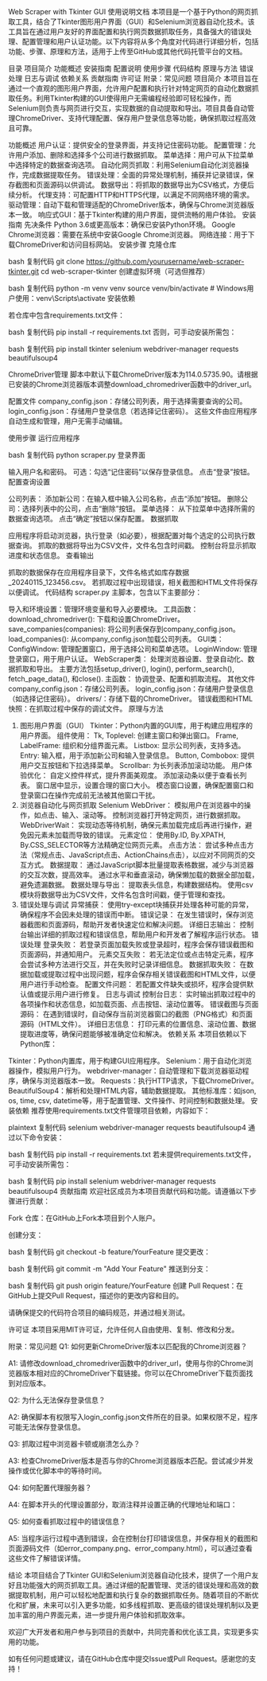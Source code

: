 Web Scraper with Tkinter GUI 使用说明文档
本项目是一个基于Python的网页抓取工具，结合了Tkinter图形用户界面（GUI）和Selenium浏览器自动化技术。该工具旨在通过用户友好的界面配置和执行网页数据抓取任务，具备强大的错误处理、配置管理和用户认证功能。以下内容将从多个角度对代码进行详细分析，包括功能、步骤、原理和方法，适用于上传至GitHub或其他代码托管平台的文档。

目录
项目简介
功能概述
安装指南
配置说明
使用步骤
代码结构
原理与方法
错误处理
日志与调试
依赖关系
贡献指南
许可证
附录：常见问题
项目简介
本项目旨在通过一个直观的图形用户界面，允许用户配置和执行针对特定网页的自动化数据抓取任务。利用Tkinter构建的GUI使得用户无需编程经验即可轻松操作，而Selenium则负责与网页进行交互，实现数据的自动提取和导出。项目具备自动管理ChromeDriver、支持代理配置、保存用户登录信息等功能，确保抓取过程高效且可靠。

功能概述
用户认证：提供安全的登录界面，并支持记住密码功能。
配置管理：允许用户添加、删除和选择多个公司进行数据抓取。
菜单选择：用户可从下拉菜单中选择特定的数据查询选项。
自动化网页抓取：利用Selenium自动化浏览器操作，完成数据提取任务。
错误处理：全面的异常处理机制，捕获并记录错误，保存截图和页面源码以供调试。
数据导出：将抓取的数据导出为CSV格式，方便后续分析。
代理支持：可配置HTTP和HTTPS代理，以满足不同网络环境的需求。
驱动管理：自动下载和管理适配的ChromeDriver版本，确保与Chrome浏览器版本一致。
响应式GUI：基于Tkinter构建的用户界面，提供流畅的用户体验。
安装指南
先决条件
Python 3.6或更高版本：确保已安装Python环境。
Google Chrome浏览器：需要在系统中安装Google Chrome浏览器。
网络连接：用于下载ChromeDriver和访问目标网站。
安装步骤
克隆仓库

bash
复制代码
git clone https://github.com/yourusername/web-scraper-tkinter.git
cd web-scraper-tkinter
创建虚拟环境（可选但推荐）

bash
复制代码
python -m venv venv
source venv/bin/activate  # Windows用户使用：venv\Scripts\activate
安装依赖

若仓库中包含requirements.txt文件：

bash
复制代码
pip install -r requirements.txt
否则，可手动安装所需包：

bash
复制代码
pip install tkinter selenium webdriver-manager requests beautifulsoup4

ChromeDriver管理
脚本中默认下载ChromeDriver版本为114.0.5735.90。请根据已安装的Chrome浏览器版本调整download_chromedriver函数中的driver_url。

配置文件
company_config.json：存储公司列表，用于选择需要查询的公司。
login_config.json：存储用户登录信息（若选择记住密码）。
这些文件由应用程序自动生成和管理，用户无需手动编辑。

使用步骤
运行应用程序

bash
复制代码
python scraper.py
登录界面

输入用户名和密码。
可选：勾选“记住密码”以保存登录信息。
点击“登录”按钮。
配置查询设置

公司列表：
添加新公司：在输入框中输入公司名称，点击“添加”按钮。
删除公司：选择列表中的公司，点击“删除”按钮。
菜单选择：
从下拉菜单中选择所需的数据查询选项。
点击“确定”按钮以保存配置。
数据抓取

应用程序将启动浏览器，执行登录（如必要），根据配置对每个选定的公司执行数据查询。
抓取的数据将导出为CSV文件，文件名包含时间戳。
控制台将显示抓取进度和状态信息。
查看输出

抓取的数据保存在应用程序目录下，文件名格式如库存数据_20240115_123456.csv。
若抓取过程中出现错误，相关截图和HTML文件将保存以便调试。
代码结构
scraper.py
主脚本，包含以下主要部分：

导入和环境设置：管理环境变量和导入必要模块。
工具函数：
download_chromedriver(): 下载和设置ChromeDriver。
save_companies(companies): 将公司列表保存到company_config.json。
load_companies(): 从company_config.json加载公司列表。
GUI类：
ConfigWindow: 管理配置窗口，用于选择公司和菜单选项。
LoginWindow: 管理登录窗口，用于用户认证。
WebScraper类：
处理浏览器设置、登录自动化、数据抓取和导出。
主要方法包括setup_driver(), login(), perform_search(), fetch_page_data(), 和close().
主函数：
协调登录、配置和抓取流程。
其他文件
company_config.json：存储公司列表。
login_config.json：存储用户登录信息（如选择记住密码）。
drivers/：存储下载的ChromeDriver。
错误截图和HTML快照：在抓取过程中保存的调试文件。
原理与方法
1. 图形用户界面（GUI）
Tkinter：Python内置的GUI库，用于构建应用程序的用户界面。
组件使用：
Tk, Toplevel: 创建主窗口和弹出窗口。
Frame, LabelFrame: 组织和分组界面元素。
Listbox: 显示公司列表，支持多选。
Entry: 输入框，用于添加新公司和输入登录信息。
Button, Combobox: 提供用户交互按钮和下拉选择菜单。
Scrollbar: 为长列表添加滚动功能。
用户体验优化：
自定义控件样式，提升界面美观度。
添加滚动条以便于查看长列表。
窗口居中显示，设置合理的窗口大小。
模态窗口设置，确保配置窗口和登录窗口在操作完成前无法被其他窗口干扰。
2. 浏览器自动化与网页抓取
Selenium WebDriver：
模拟用户在浏览器中的操作，如点击、输入、滚动等。
控制浏览器打开特定网页，进行数据抓取。
WebDriverWait：
实现动态等待机制，确保元素加载完成后再进行操作，避免因元素未加载而导致的错误。
元素定位：
使用By.ID, By.XPATH, By.CSS_SELECTOR等方法精确定位网页元素。
点击方法：
尝试多种点击方法（常规点击、JavaScript点击、ActionChains点击），以应对不同网页的交互方式。
数据提取：
通过JavaScript脚本批量提取表格数据，减少与浏览器的交互次数，提高效率。
通过水平和垂直滚动，确保懒加载的数据全部加载，避免遗漏数据。
数据处理与导出：
提取表头信息，构建数据结构。
使用csv模块将数据导出为CSV文件，文件名包含时间戳，便于管理和查找。
3. 错误处理与调试
异常捕获：
使用try-except块捕获并处理各种可能的异常，确保程序不会因未处理的错误而中断。
错误记录：
在发生错误时，保存浏览器截图和页面源码，帮助开发者快速定位和解决问题。
详细日志输出：
控制台输出详细的抓取过程和错误信息，帮助用户和开发者了解程序运行状态。
错误处理
登录失败：
若登录页面加载失败或登录超时，程序会保存错误截图和页面源码，并通知用户。
元素交互失败：
若无法定位或点击特定元素，程序会尝试多种方法进行交互，并在失败时记录详细信息。
数据抓取失败：
在数据加载或提取过程中出现问题，程序会保存相关错误截图和HTML文件，以便用户进行手动检查。
配置文件问题：
若配置文件缺失或损坏，程序会提供默认值或提示用户进行修复。
日志与调试
控制台日志：
实时输出抓取过程中的各项操作和状态信息，如加载页面、点击按钮、滚动位置等。
错误截图与页面源码：
在遇到错误时，自动保存当前浏览器窗口的截图（PNG格式）和页面源码（HTML文件）。
详细日志信息：
打印元素的位置信息、滚动位置、数据提取进度等，确保问题能够被准确定位和解决。
依赖关系
本项目依赖以下Python库：

Tkinter：Python内置库，用于构建GUI应用程序。
Selenium：用于自动化浏览器操作，模拟用户行为。
webdriver-manager：自动管理和下载浏览器驱动程序，确保与浏览器版本一致。
Requests：执行HTTP请求，下载ChromeDriver。
BeautifulSoup4：解析和处理HTML内容，辅助数据提取。
其他标准库：如json, os, time, csv, datetime等，用于配置管理、文件操作、时间控制和数据处理。
安装依赖
推荐使用requirements.txt文件管理项目依赖，内容如下：

plaintext
复制代码
selenium
webdriver-manager
requests
beautifulsoup4
通过以下命令安装：

bash
复制代码
pip install -r requirements.txt
若未提供requirements.txt文件，可手动安装所需包：

bash
复制代码
pip install selenium webdriver-manager requests beautifulsoup4
贡献指南
欢迎社区成员为本项目贡献代码和功能。请遵循以下步骤进行贡献：

Fork 仓库：在GitHub上Fork本项目到个人账户。

创建分支：

bash
复制代码
git checkout -b feature/YourFeature
提交更改：

bash
复制代码
git commit -m "Add Your Feature"
推送到分支：

bash
复制代码
git push origin feature/YourFeature
创建 Pull Request：在GitHub上提交Pull Request，描述你的更改内容和目的。

请确保提交的代码符合项目的编码规范，并通过相关测试。

许可证
本项目采用MIT许可证，允许任何人自由使用、复制、修改和分发。

附录：常见问题
Q1: 如何更新ChromeDriver版本以匹配我的Chrome浏览器？

A1: 请修改download_chromedriver函数中的driver_url，使用与你的Chrome浏览器版本相对应的ChromeDriver下载链接。你可以在ChromeDriver下载页面找到对应版本。

Q2: 为什么无法保存登录信息？

A2: 确保脚本有权限写入login_config.json文件所在的目录。如果权限不足，程序可能无法保存登录信息。

Q3: 抓取过程中浏览器卡顿或崩溃怎么办？

A3: 检查ChromeDriver版本是否与你的Chrome浏览器版本匹配。尝试减少并发操作或优化脚本中的等待时间。

Q4: 如何配置代理服务器？

A4: 在脚本开头的代理设置部分，取消注释并设置正确的代理地址和端口：

Q5: 如何查看抓取过程中的错误信息？

A5: 当程序运行过程中遇到错误，会在控制台打印错误信息，并保存相关的截图和页面源码文件（如error_company.png、error_company.html），可以通过查看这些文件了解错误详情。

结论
本项目结合了Tkinter GUI和Selenium浏览器自动化技术，提供了一个用户友好且功能强大的网页抓取工具。通过详细的配置管理、灵活的错误处理和高效的数据提取机制，用户可以轻松地配置和执行复杂的数据抓取任务。随着项目的不断优化和扩展，未来可以引入更多功能，如多线程抓取、更高级的错误处理机制以及更加丰富的用户界面元素，进一步提升用户体验和抓取效率。

欢迎广大开发者和用户参与到项目的贡献中，共同完善和优化该工具，实现更多实用的功能。

如有任何问题或建议，请在GitHub仓库中提交Issue或Pull Request。感谢您的支持！
